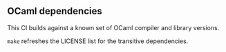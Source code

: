 ## OCaml dependencies

This CI builds against a known set of OCaml compiler and library versions.

`make` refreshes the LICENSE list for the transitive dependencies.


